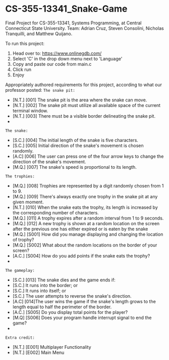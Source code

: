 # CS-355-13341_Snake-Game
Final Project for CS-355-13341, Systems Programming, at Central Connecticut State University. Team: Adrian Cruz, Steven Consolini, Nicholas Tranquilli, and Matthew Quijano.

To run this project:
1) Head over to: https://www.onlinegdb.com/
2) Select 'C' in the drop down menu next to 'Language'
3) Copy and paste our code from main.c
4) Click run
5) Enjoy

Appropriately authored requirements for this project, according to what our professor posted:
```The snake pit:```
- [N.T.] [001] The snake pit is the area where the snake can move.
- [N.T.] [002] The snake pit must utilize all available space of the current terminal window.
- [N.T.] [003] There must be a visible border delineating the snake pit.
- 
```The snake:```
- [S.C.] [004] The initial length of the snake is five characters.
- [S.C.] [005] Initial direction of the snake's movement is chosen randomly.
- [A.C] [006] The user can press one of the four arrow keys to change the direction of the snake's  movement.
- [M.Q.] [007] The snake's speed is proportional to its length.

```The trophies:```
- [M.Q.] [008] Trophies are represented by a digit randomly chosen from 1 to 9.
- [M.Q.] [009] There's always exactly one trophy in the snake pit at any given moment.
- [N.T.] [010] When the snake eats the trophy, its length is increased by the corresponding number of characters.
- [M.Q.] [011] A trophy expires after a random interval from 1 to 9 seconds.
- [M.Q.] [012] A new trophy is shown at a random location on the screen after the previous one has either expired or is eaten by the snake
- [M.Q.] [S001]  How did you manage displaying and changing the location of trophy?
- [M.Q.] [S002]  What about the random locations on the border of your screen?
-  [A.C.] [S004]  How do you add points if the snake eats the trophy?
-  
```The gameplay:```
- [S.C.] [013] The snake dies and the game ends if:
 - [S.C.] It runs into the border; or
 - [S.C.] It runs into itself; or
 - [S.C.] The user attempts to reverse the snake's direction.
- [A.C] [014]The user wins the game if the snake's length grows to the length equal to half the perimeter of the border.
- [A.C.] [S005]  Do you display total points for the player? 
- [M.Q] [S006]  Does your program handle interrupt signal to end the game?
- 
```Extra credit:```
- [N.T.] [E001] Multiplayer Functionality
- [N.T.] [E002] Main Menu
